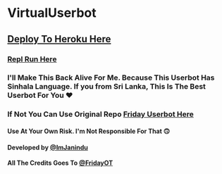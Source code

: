 # VirtualUserbot

## [Deploy To Heroku Here](https://www.heroku.com/deploy?template=https://github.com/ImJanindu/VirtualUserbot)

### [Repl Run Here](https://friday.midhunkm1294.repl.run)

### I'll Make This Back Alive For Me. Because This Userbot Has Sinhala Language. If you from Sri Lanka, This Is The Best Userbot For You ❤

### If Not You Can Use Original Repo [Friday Userbot Here](https://github.com/DevsExpo/FridayUserbot)

#### Use At Your Own Risk. I'm Not Responsible For That 🙃

#### Developed by [@ImJanindu](https://t.me/ImJanindu)

<b>All The Credits Goes To [@FridayOT](https://t.me/FridayOT)</b>
